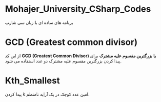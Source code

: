 # Mohajer_University_CSharp_Codes
برنامه های ساده ای با زبان سی شار‍پ
# GCD (Greatest common divisor)
 از این کد **GCD (Greatest Common Divisor) یا بزرگترین مقسوم علیه مشترک** برای پیدا کردن بزرگترین مقسوم علیه مشترک دو عدد استفاده می شود.
# Kth_Smallest
پیدا کردن k امین عدد کوچک در یک آرایه نامنظم.

